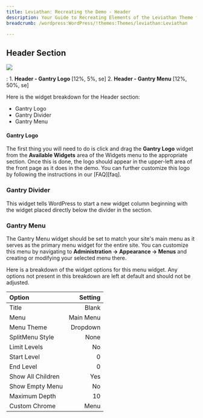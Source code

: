 ```yaml
---
title: Leviathan: Recreating the Demo - Header
description: Your Guide to Recreating Elements of the Leviathan Theme for WordPress
breadcrumb: /wordpress:WordPress/!themes:Themes/leviathan:Leviathan

---
```


Header Section
-----
![][demo]

:   1. **Header - Gantry Logo** [12%, 5%, se]
	2. **Header - Gantry Menu** [12%, 50%, se]

Here is the widget breakdown for the Header section:

* Gantry Logo
* Gantry Divider
* Gantry Menu

#### Gantry Logo
The first thing you will need to do is click and drag the **Gantry Logo** widget from the **Available Widgets** area of the Widgets menu to the appropriate section. Once this is done, the logo should appear in the upper-left area of the front page as it does in the demo. You can further customize this logo by following the instructions in our [FAQ][faq].

### Gantry Divider
This widget tells WordPress to start a new widget column beginning with the widget placed directly below the divider in the section.

### Gantry Menu
The Gantry Menu widget should be set to match your site's main menu as it serves as the primary menu widget for the entire site. You can customize this menu by navigating to **Administration -> Appearance -> Menus** and creating or modifying your selected menu there. 

Here is a breakdown of the widget options for this menu widget. Any options not present in this breakdown are left at default and should not be adjusted.

| Option            |   Setting |  
| :---------------- | --------: |  
| Title             |     Blank |  
| Menu              | Main Menu |  
| Menu Theme        |  Dropdown |  
| SplitMenu Style   |      None |  
| Limit Levels      |        No |  
| Start Level       |         0 |  
| End Level         |         0 |  
| Show All Children |       Yes |  
| Show Empty Menu   |        No |  
| Maximum Depth     |        10 |  
| Custom Chrome     |      Menu |   

[demo]: assets/leviathan2.jpeg
[menu]: ../../start/menus.md
